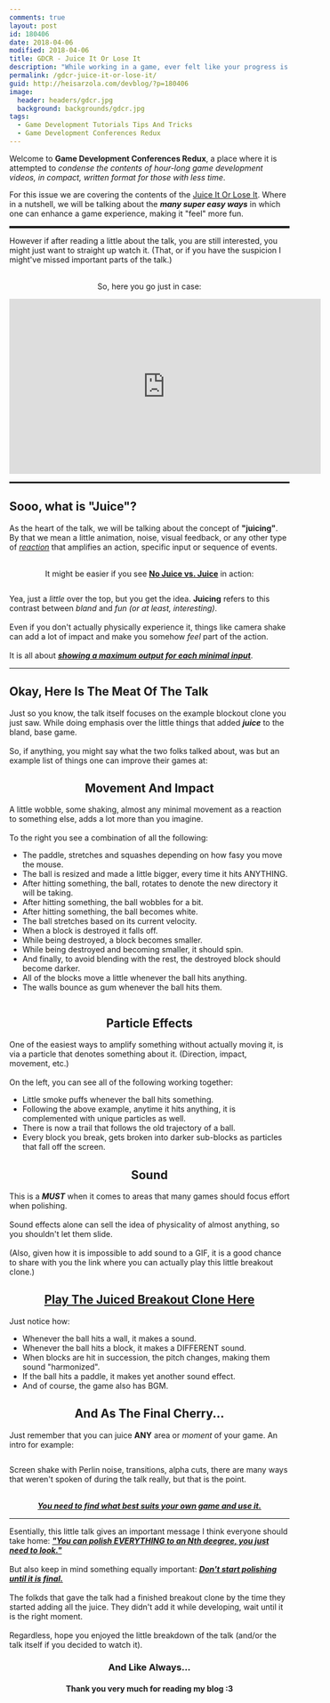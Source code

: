 ```yaml
---
comments: true
layout: post
id: 180406
date: 2018-04-06
modified: 2018-04-06
title: GDCR - Juice It Or Lose It
description: "While working in a game, ever felt like your progress is kinda bland? That it is missing something. That something might be juice, so keep an eye on this talk."
permalink: /gdcr-juice-it-or-lose-it/
guid: http://heisarzola.com/devblog/?p=180406
image:
  header: headers/gdcr.jpg
  background: backgrounds/gdcr.jpg
tags:  
  - Game Development Tutorials Tips And Tricks
  - Game Development Conferences Redux
---
```

<p>
  Welcome to <strong>Game Development Conferences Redux</strong>, a place where it is attempted to <em>condense the contents of hour-long game development videos, in compact, written format for those with less time</em>.
</p>

<p>
  For this issue we are covering the contents of the <u><a href="https://www.youtube.com/watch?v=Fy0aCDmgnxg" target="_blank" rel="noopener">Juice It Or Lose It</a></u>. Where in a nutshell, we will be talking about the <b><i>many super easy ways</i></b> in which one can enhance a game experience, making it "feel" more fun.
</p>

<hr style="border-top: dotted 3px;" />

<p>
    However if after reading a little about the talk, you are still interested, you might just want to straight up watch it. (That, or if you have the suspicion I might've missed important parts of the talk.)
    <br><br><center>So, here you go just in case:</center>
</p>

<iframe width="560" height="315" src="https://www.youtube.com/embed/Fy0aCDmgnxg" frameborder="0" allow="autoplay; encrypted-media" allowfullscreen></iframe>

<hr style="border-top: dashed 2px;" />
<!------------------------------------------------------------------------------->
<!-----------------------VIDEO/IMAGE-TITLE-DESCRIPTION--------------------------->
<!------------------------------------------------------------------------------->

<h2>Sooo, what is "Juice"?</h2>

<p>
  As the heart of the talk, we will be talking about the concept of <b>"juicing"</b>. By that we mean a little animation, noise, visual feedback, or any other type of <u><i>reaction</i></u> that amplifies an action, specific input or sequence of events.
    <br><br><center>It might be easier if you see <u><b>No Juice vs. Juice</b></u> in action:</center>
</p>

<center><a href="/images/posts/2018/04/overall-juice.gif" data-elementor-open-lightbox="default">
    <img src="/images/posts/2018/04/overall-juice.gif" alt="" />
    </a></center>

<p>
  Yea, just a <i>little</i> over the top, but you get the idea. <b>Juicing</b> refers to this contrast between <i>bland</i> and <i>fun (or at least, interesting)</i>.
    <br><br>Even if you don't actually physically experience it, things like camera shake can add a lot of impact and make you somehow <i>feel</i> part of the action.
    <br><br>It is all about <i><u><b>showing a maximum output for each minimal input</b></u></i>.
</p>

<hr>

<h2>Okay, Here Is The Meat Of The Talk</h2>

<p>
  Just so you know, the talk itself focuses on the example blockout clone you just saw. While doing emphasis over the little things that added <b><i>juice</i></b> to the bland, base game.
    <br><br>So, if anything, you might say what the two folks talked about, was but an example list of things one can improve their games at:
</p>

<div class="row">
   <div class="column2">
      <center><h2>Movement And Impact</h2></center>
       A little wobble, some shaking, almost any minimal movement as a reaction to something else, adds a lot more than you imagine.
       <br><br> To the right you see a combination of all the following:
   </div>
   <div class="column2">
      <center><a href="/images/posts/2018/04/bouncy-juice.gif" data-elementor-open-lightbox="default">
    <img src="/images/posts/2018/04/bouncy-juice.gif" alt="" />
    </a></center>
   </div>
</div>

<p>
<ul>
    <li>The paddle, stretches and squashes depending on how fasy you move the mouse.</li>
    <li>The ball is resized and made a little bigger, every time it hits ANYTHING.</li>
    <li>After hitting something, the ball, rotates to denote the new directory it will be taking.</li>
    <li>After hitting something, the ball wobbles for a bit.</li>
    <li>After hitting something, the ball becomes white.</li>
    <li>The ball stretches based on its current velocity.</li>
    <li>When a block is destroyed it falls off.</li>
    <li>While being destroyed, a block becomes smaller.</li>
    <li>While being destroyed and becoming smaller, it should spin.</li>
    <li>And finally, to avoid blending with the rest, the destroyed block should become darker.</li>
    <li>All of the blocks move a little whenever the ball hits anything.</li>
    <li>The walls bounce as gum whenever the ball hits them.</li>
</ul>       
</p>

<div class="row">
   <div class="column2">
      <center><a href="/images/posts/2018/04/particles-juice.gif" data-elementor-open-lightbox="default">
    <img src="/images/posts/2018/04/particles-juice.gif" alt="" />
    </a></center>
   </div>
   <div class="column2">
      <center><h2>Particle Effects</h2></center>
       One of the easiest ways to amplify something without actually moving it, is via a particle that denotes something about it. (Direction, impact, movement, etc.)
       <br><br> On the left, you can see all of the following working together:
   </div>
</div>


<p>
<ul>
    <li>Little smoke puffs whenever the ball hits something.</li>
    <li>Following the above example, anytime it hits anything, it is complemented with unique particles as well.</li>
    <li>There is now a trail that follows the old trajectory of a ball.</li>
    <li>Every block you break, gets broken into darker sub-blocks as particles that fall off the screen.</li>
</ul>       
</p>

<div class="row">
   <div class="column2">
      <center><h2>Sound</h2></center>
       This is a <b><i>MUST</i></b> when it comes to areas that many games should focus effort when polishing.
       <br><br>Sound effects alone can sell the idea of physicality of almost anything, so you shouldn't let them slide.
    <br><br>(Also, given how it is impossible to add sound to a GIF, it is a good chance to share with you the link where you can actually play this little breakout clone.)
   </div>
   <div class="column2">
       <u><a href="http://grapefrukt.com/f/games/juicy-breakout/" data-elementor-open-lightbox="default" target="_blank"><center><h2>Play The Juiced Breakout Clone Here</h2></center></a></u>
   </div>
</div>

<p>
    Just notice how:
<ul>
    <li>Whenever the ball hits a wall, it makes a sound.</li>
    <li>Whenever the ball hits a block, it makes a DIFFERENT sound.</li>
    <li>When blocks are hit in succession, the pitch changes, making them sound "harmonized".</li>
    <li>If the ball hits a paddle, it makes yet another sound effect.</li>
    <li>And of course, the game also has BGM.</li>
</ul>       
</p>

<center><h2>And As The Final Cherry...</h2></center>

<p>
Just remember that you can juice <b>ANY</b> area or <i>moment</i> of your game. An intro for example:
</p>

<center><a href="/images/posts/2018/04/intro-juice.gif" data-elementor-open-lightbox="default">
    <img src="/images/posts/2018/04/intro-juice.gif" alt="" />
    </a></center>

<p>Screen shake with Perlin noise, transitions, alpha cuts, there are many ways that weren't spoken of during the talk really, but that is the point.
<br><br><b><i><u><center>You need to find what best suits your own game and use it.</center></u></i></b></p>

<!------------------------------------------------------------------------------->
<!----------------------------------FINAL WORDS---------------------------------->
<!------------------------------------------------------------------------------->

<hr>

<p>
    Esentially, this little talk gives an important message I think everyone should take home: <b><i><u>"You can polish EVERYTHING to an Nth deegree, you just need to look."</u></i></b>
    <br><br>But also keep in mind something equally important: <b><i><u>Don't start polishing until it is final.</u></i></b>
    <br><br>The folkds that gave the talk had a finished breakout clone by the time they started adding all the juice. They didn't add it while developing, wait until it is the right moment.
    <br><br>Regardless, hope you enjoyed the little breakdown of the talk (and/or the talk itself if you decided to watch it).
</p>

<center><h3>And Like Always...</h3></center>

<center><h4>Thank you very much for reading my blog :3</h4></center>

<!------------------------------------------------------------------------------->
<!--GAME_DEV-->